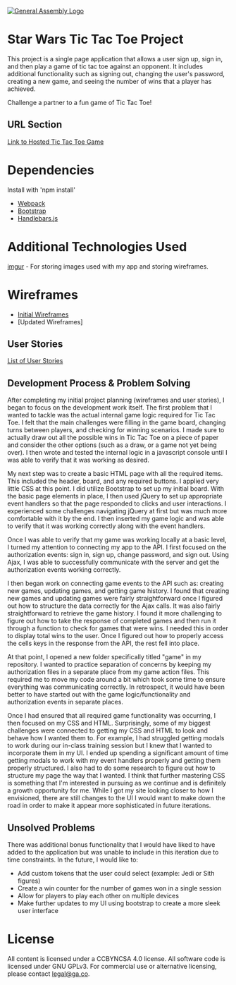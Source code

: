 [![General Assembly Logo](https://camo.githubusercontent.com/1a91b05b8f4d44b5bbfb83abac2b0996d8e26c92/687474703a2f2f692e696d6775722e636f6d2f6b6538555354712e706e67)](https://generalassemb.ly/education/web-development-immersive)

# Star Wars Tic Tac Toe Project

This project is a single page application that allows a user sign up, sign in, and then play a game of tic tac toe against an opponent. It includes additional functionality such as signing out, changing the user's password, creating a new game, and seeing the number of wins that a player has achieved.

Challenge a partner to a fun game of Tic Tac Toe!

## URL Section
[Link to Hosted Tic Tac Toe Game](https://rrdaniels85.github.io/wdi-tictactoe-game/)

# Dependencies

Install with 'npm install'
-   [Webpack](https://webpack.github.io)
-   [Bootstrap](http://getbootstrap.com)
-   [Handlebars.js](http://handlebarsjs.com)

# Additional Technologies Used

[imgur](http://imgur.com/) - For storing images used with my app and storing wireframes.

# Wireframes

-   [Initial Wireframes](http://imgur.com/a/kPpbs)
-   [Updated Wireframes]

## User Stories

[List of User Stories](https://docs.google.com/document/d/1yhYfxM2QOfAREWLdPOLoN9FjDc9Ps4tP5jKFVTuB2I0/edit?usp=sharing)

## Development Process & Problem Solving

After completing my initial project planning (wireframes and user stories), I
began to focus on the development work itself. The first problem that I wanted
to tackle was the actual internal game logic required for Tic Tac Toe. I felt
that the main challenges were filling in the game board, changing turns between players,
and checking for winning scenarios. I made sure to actually draw out all the possible wins in Tic
Tac Toe on a piece of paper and consider the other options (such as a draw, or a game not yet
being over). I then wrote and tested the internal logic in a javascript console until I was able to verify that it was working as desired.

My next step was to create a basic HTML page with all the required items. This included the header, board, and any required buttons. I applied very little CSS at this point. I did utilize Bootstrap to set up my initial board. With the basic page elements in place, I then used jQuery to set up appropriate event handlers so that the page responded to clicks and user interactions. I experienced some challenges navigating jQuery at first but was much more comfortable with it by the end. I then inserted my game logic and was able to verify that it was working correctly along with the event handlers.

Once I was able to verify that my game was working locally at a basic level, I turned my attention to connecting my app
to the API. I first focused on the authorization events: sign in, sign up, change password, and sign out. Using Ajax, I was able to successfully communicate with the server and get the authorization events working correctly.

I then began work on connecting game events to the API such as: creating new games, updating games, and getting game history. I found that creating new games and updating games were fairly straightforward once I figured out how to structure the data correctly for the Ajax calls. It was also fairly straightforward to retrieve the game history. I found it more challenging to figure out how to take the response of completed games and then run it through a function to check for games that were wins. I needed this in order to display total wins to the user. Once I figured out how to properly access the cells keys in the response from the API, the rest fell into place.

At that point, I opened a new folder specifically titled "game" in my repository. I wanted to practice separation of concerns by keeping my authorization files in a separate place from my game action files. This required me to move my code around a bit which took some time to ensure everything was communicating correctly. In retrospect, it would have been better to have started out with the game logic/functionality and authorization events in separate places.

Once I had ensured that all required game functionality was occurring, I then focused on my CSS and HTML. Surprisingly, some of my biggest challenges were connected to getting my CSS and HTML to look and behave how I wanted them to. For example, I had struggled getting modals to work during our in-class training session but I knew that I wanted to incorporate them in my UI. I ended up spending a significant amount of time getting modals to work with my event handlers properly and getting them properly structured. I also had to do some research to figure out how to structure my page the way that I wanted. I think that further mastering CSS is something that I'm interested in pursuing as we continue and is definitely a growth opportunity for me. While I got my site looking closer to how I envisioned, there are still changes to the UI I would want to make down the road in order to make it appear more sophisticated in future iterations.

## Unsolved Problems

There was additional bonus functionality that I would have liked to have added to the application but was unable to include in this iteration due to time constraints. In the future, I would like to:

-   Add custom tokens that the user could select (example: Jedi or Sith figures)
-   Create a win counter for the number of games won in a single session
-   Allow for players to play each other on multiple devices
-   Make further updates to my UI using bootstrap to create a more sleek user interface

# License

All content is licensed under a CC­BY­NC­SA 4.0 license.
All software code is licensed under GNU GPLv3. For commercial use or alternative licensing, please contact legal@ga.co.
